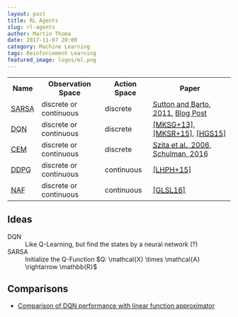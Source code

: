 ```yaml
---
layout: post
title: RL Agents
slug: rl-agents
author: Martin Thoma
date: 2017-11-07 20:00
category: Machine Learning
tags: Reinforcement Learning
featured_image: logos/ml.png
---
```


<table class="table">
    <tr>
        <th>Name</th>
        <th>Observation Space</th>
        <th>Action Space</th>
        <th>Paper</th>
    </tr>
    <tr>
        <td><abbr title="State-Action-Reward-State-Action">SARSA</abbr></td>
        <td>discrete or continuous</td>
        <td>discrete</td>
        <td><abbr title="Reinforcement learning: An introduction">Sutton and Barto, 2011</abbr>, <a href="https://martin-thoma.com/probabilistische-planung/#sarsa">Blog Post</a></td>
    </tr>
    <tr>
        <td><abbr title="Deep Q-Networks">DQN</abbr></td>
        <td>discrete or continuous</td>
        <td>discrete</td>
        <td><a href="https://arxiv.org/abs/1312.5602"><abbr title="Playing Atari with Deep Reinforcement Learning">[MKSG+13]</abbr></a>, <a href="http://www.nature.com/nature/journal/v518/n7540/abs/nature14236.html"><abbr title="Human-level control through deep reinforcement learning">[MKSR+15]</abbr></a>, <a href="https://arxiv.org/abs/1509.06461"><abbr title="Deep Reinforcement Learning with Double Q-learning">[HGS15]</abbr></a></td>
    </tr>
    <tr>
        <td><abbr title="Cross-Entropy Method">CEM</abbr></td>
        <td>discrete or continuous</td>
        <td>discrete</td>
        <td><abbr title="Learning Tetris Using the Noisy Cross-Entropy Method"><a href="http://www.mitpressjournals.org/doi/abs/10.1162/neco.2006.18.12.2936?journalCode=neco&">Szita et al., 2006</a></abbr>, <abbr title="Deep Reinforcement Learning (MLSS lecture notes)">Schulman, 2016</abbr></td>
    </tr>
    <tr>
        <td><abbr title="deep deterministic policy gradient">DDPG</abbr></td>
        <td>discrete or continuous</td>
        <td>continuous</td>
        <td><a href="https://arxiv.org/abs/1509.02971"><abbr title="Continuous control with deep reinforcement learning">[LHPH+15]</abbr></a></td>
    </tr>
    <tr>
        <td><abbr title="normalized adantage functions">NAF</abbr></td>
        <td>discrete or continuous</td>
        <td>continuous</td>
        <td><a href="https://arxiv.org/abs/1603.00748"><abbr title="Continuous Deep Q-Learning with Model-based Acceleration">[GLSL16]</abbr></a></td>
    </tr>
</table>


## Ideas

<dl>
    <dt>DQN</dt>
    <dd>Like Q-Learning, but find the states by a neural network (?)</dd>
    <dt>SARSA</dt>
    <dd>Initialize the Q-Function $Q: \mathcal{X} \times \mathcal{A} \rightarrow \mathbb{R}$</dd>
</dl>


## Comparisons

* [Comparison of DQN performance with linear function approximator](https://www.nature.com/articles/nature14236/tables/4)